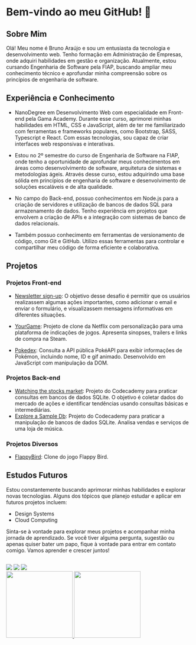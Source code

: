 # Bem-vindo ao meu GitHub! 👋

## Sobre Mim
Olá! Meu nome é Bruno Araújo e sou um entusiasta da tecnologia e desenvolvimento web. Tenho formação em Administração de Empresas, onde adquiri habilidades em gestão e organização. Atualmente, estou cursando Engenharia de Software pela FIAP, buscando ampliar meu conhecimento técnico e aprofundar minha compreensão sobre os princípios de engenharia de software.


## Experiência e Conhecimento

- NanoDegree em Desenvolvimento Web com especialidade em Front-end pela Gama Academy. Durante esse curso, aprimorei minhas habilidades em HTML, CSS e JavaScript, além de ter me familiarizado com ferramentas e frameworks populares, como Bootstrap, SASS, Typescript e React. Com essas tecnologias, sou capaz de criar interfaces web responsivas e interativas.

- Estou no 2º semestre do curso de Engenharia de Software na FIAP, onde tenho a oportunidade de aprofundar meus conhecimentos em áreas como desenvolvimento de software, arquitetura de sistemas e metodologias ágeis. Através desse curso, estou adquirindo uma base sólida em princípios de engenharia de software e desenvolvimento de soluções escaláveis e de alta qualidade.

- No campo do Back-end, possuo conhecimentos em Node.js para a criação de servidores e utilização de bancos de dados SQL para armazenamento de dados. Tenho experiência em projetos que envolvem a criação de APIs e a integração com sistemas de banco de dados relacionais.

- Também possuo conhecimento em ferramentas de versionamento de código, como Git e GitHub. Utilizo essas ferramentas para controlar e compartilhar meu código de forma eficiente e colaborativa.

## Projetos

### Projetos Front-end

- [Newsletter sign-up](https://github.com/Brunoalaraujo/newsletter-sign-up): O objetivo desse desafio é permitir que os usuários realizassem algumas ações importantes, como adicionar o email e enviar o formulário, e visualizassem mensagens informativas em diferentes situações.

- [YourGame](https://github.com/Brunoalaraujo/clone-netflix-yourgamer): Projeto de clone da Netflix com personalização para uma plataforma de indicações de jogos. Apresenta sinopses, trailers e links de compra na Steam.

- [Pokedex](https://github.com/Brunoalaraujo/pokedex): Consulta a API pública PokéAPI para exibir informações de Pokémon, incluindo nome, ID e gif animado. Desenvolvido em JavaScript com manipulação da DOM.

### Projetos Back-end

- [Watching the stocks market](https://github.com/Brunoalaraujo/Watching-the-stocks-market): Projeto do Codecademy para praticar consultas em bancos de dados SQLite. O objetivo é coletar dados do mercado de ações e identificar tendências usando consultas básicas e intermediárias.
- [Explore a Sample Db](https://github.com/Brunoalaraujo/Explore-a-Sample-Db-Codecademy): Projeto do Codecademy para praticar a manipulação de bancos de dados SQLite. Analisa vendas e serviços de uma loja de música.

### Projetos Diversos

- [FlappyBird](https://github.com/Brunoalaraujo/Moderno_02_Projeto_FlappyBird): Clone do jogo Flappy Bird.

## Estudos Futuros

Estou constantemente buscando aprimorar minhas habilidades e explorar novas tecnologias. Alguns dos tópicos que planejo estudar e aplicar em futuros projetos incluem:

- Design Systems
- Cloud Computing

Sinta-se à vontade para explorar meus projetos e acompanhar minha jornada de aprendizado. Se você tiver alguma pergunta, sugestão ou apenas quiser bater um papo, fique à vontade para entrar em contato comigo. Vamos aprender e crescer juntos!
  
  ##

 <div>
   <a href="https://www.linkedin.com/in/brunoandradel-a-dev/" target="_blank"><img src="https://img.shields.io/badge/LinkedIn-0077B5?style=for-the-badge&logo=linkedin&logoColor=white" target="_black"></a>
   <a href="mailto:brunoandradel.a.dev@gmail.com"><img src="https://img.shields.io/badge/Gmail-D14836?style=for-the-badge&logo=gmail&logoColor=white" target="_blank"></a>
   <a href="https://brunoalaraujo.github.io/portfolio/" target="_blank"><img src="https://img.shields.io/website-up-down-green-red/http/monip.org.svg" target="_black"></a>
 </div>

<div>
  <a href="https://github.com/Brunoalaraujo">
  <img height="180em" src="https://github-readme-stats.vercel.app/api?username=Brunoalaraujo&show_icons=true&theme=nord"/>
  <img height="180em" src="https://github-readme-stats.vercel.app/api/top-langs/?username=Brunoalaraujo&layout=compact&theme=nord"/>  
</div>
